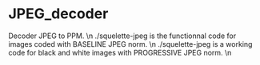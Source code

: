 # JPEG_decoder
Decoder JPEG to PPM. \n
./squelette-jpeg is the functionnal code for images coded with BASELINE JPEG norm. \n
./squelette-jpeg is a working code for black and white images with PROGRESSIVE JPEG norm. \n
